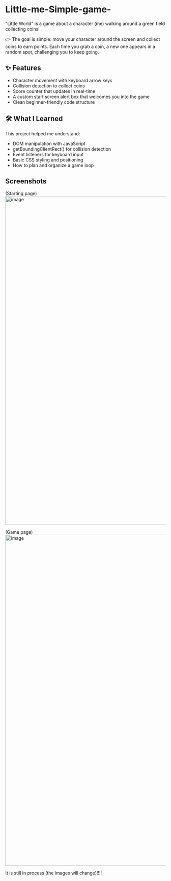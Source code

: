 # Little-me-Simple-game-
"Little World" is a game about a character (me) walking around a green field collecting coins!

👉 The goal is simple: move your character around the screen and collect coins to earn points. Each time you grab a coin, a new one appears in a random spot, challenging you to keep going.

## ✨ Features

- Character movement with keyboard arrow keys
- Collision detection to collect coins
- Score counter that updates in real-time
- A custom start screen alert box that welcomes you into the game
- Clean beginner-friendly code structure

## 🛠️ What I Learned

This project helped me understand:

- DOM manipulation with JavaScript
- getBoundingClientRect() for collision detection
- Event listeners for keyboard input
- Basic CSS styling and positioning
- How to plan and organize a game loop

## Screenshots

(Starting page)
<img width="1918" height="1030" alt="image" src="https://github.com/user-attachments/assets/aa57f1ef-79e8-41ef-ac1b-35b7305a991e" />

(Game page)
<img width="1905" height="1037" alt="image" src="https://github.com/user-attachments/assets/39a859a7-b2e9-4efd-acce-d96e69546303" />


It is still in process (the images will change)!!!!
